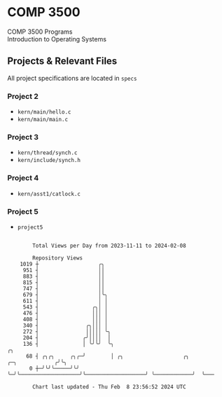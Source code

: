 # COMP 3500
COMP 3500 Programs  
Introduction to Operating Systems  
## Projects & Relevant Files
All project specifications are located in `specs`
### Project 2
- `kern/main/hello.c`
- `kern/main/main.c`
### Project 3
- `kern/thread/synch.c`
- `kern/include/synch.h`
### Project 4
- `kern/asst1/catlock.c`
### Project 5
- `project5`

```

        Total Views per Day from 2023-11-11 to 2024-02-08

        Repository Views
    1019 ┼                   ╭╮
     951 ┤                   ││
     883 ┤                   ││
     815 ┤                   ││
     747 ┤                   ││
     679 ┤                   │╰╮
     611 ┤                   │ │
     543 ┤                 ╭╮│ │
     476 ┤                 │││ │
     408 ┤                 │││ │
     340 ┤               ╭╮│││ │
     272 ┤               │││││ ╰╮
     204 ┤              ╭╯││││  │
     136 ┤              │ ╰╯╰╯  ╰╮                                                           ╭╮
      68 ┤ ╭╮╭╮     ╭╮╭─╯        │ ╭╮                   ╭╮                   ╭─╮            ╭╯╰╮
       0 ┼─╯╰╯╰─────╯╰╯          ╰─╯╰───────────────────╯╰───────────────────╯ ╰────────────╯  ╰───

        Chart last updated - Thu Feb  8 23:56:52 2024 UTC
        
```
